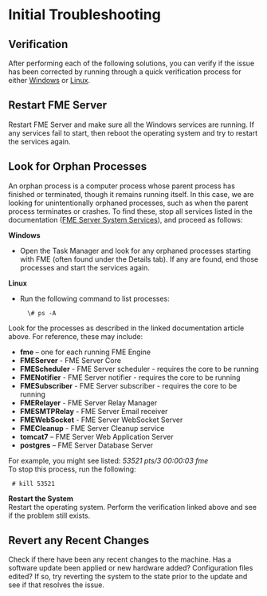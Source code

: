 # Initial Troubleshooting #

## Verification ##

After performing each of the following solutions, you can verify if the issue has been corrected by running through a quick verification process for either [Windows](http://docs.safe.com/fme/html/FME_Server_Documentation/Content/AdminGuide/VerifyInstallation_Windows.htm) or [Linux](http://docs.safe.com/fme/html/FME_Server_Documentation/Content/AdminGuide/VerifyInstallation_Linux.htm).

## Restart FME Server ##

Restart FME Server and make sure all the Windows services are running. If any services fail to start, then reboot the operating system and try to restart the services again.

## Look for Orphan Processes ##

An orphan process is a computer process whose parent process has finished or terminated, though it remains running itself. In this case, we are looking for unintentionally orphaned processes, such as when the parent process terminates or crashes. To find these, stop all services listed in the documentation ([FME Server System Services](http://docs.safe.com/fme/html/FME_Server_Documentation/Content/AdminGuide/Working_with_the_System_Services.htm)), and proceed as follows:

**Windows**

- Open the Task Manager and look for any orphaned processes starting with FME (often found under the Details tab). If any are found, end those processes and start the services again.

**Linux**

- Run the following command to list processes:

        \# ps -A

Look for the processes as described in the linked documentation article above. For reference, these may include:

- **fme** – one for each running FME Engine
- **FMEServer** - FME Server Core
- **FMEScheduler** - FME Server scheduler - requires the core to be running
- **FMENotifier** - FME Server notifier - requires the core to be running
- **FMESubscriber** - FME Server subscriber - requires the core to be running
- **FMERelayer** - FME Server Relay Manager
- **FMESMTPRelay** - FME Server Email receiver
- **FMEWebSocket** - FME Server WebSocket Server
- **FMECleanup** - FME Server Cleanup service
- **tomcat7** – FME Server Web Application Server
- **postgres** – FME Server Database Server

For example, you might see listed: *53521 pts/3 00:00:03 fme*
<br>
To stop this process, run the following:

     # kill 53521

**Restart the System**
<br>
Restart the operating system. Perform the verification linked above and see if the problem still exists.

## Revert any Recent Changes ##
Check if there have been any recent changes to the machine. Has a software update been applied or new hardware added? Configuration files edited? If so, try reverting the system to the state prior to the update and see if that resolves the issue.
